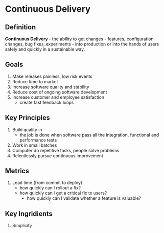 # Continuous Delivery

## Definition

**Continuous Delivery** - the ability to get changes - features, configuration changes, bug fixes, experiments - into production or into the hands of users safely and quickly in a sustainable way.

## Goals
1. Make releases painless, low risk events
1. Reduce time to market
1. Increase software quality and stability
1. Reduce cost of ongoing software development
1. Increase customer and employee satisfaction
    * create fast feedback loops


## Key Principles
1. Build quality in
    * the job is done when software pass all the integration, functional and performance tests
1. Work in small batches
1. Computer do repetitive tasks, people solve problems
1. Relentlessly pursue continuous improvement

## Metrics
1. Lead time (from commit to deploy)
    * how quickly can I rollout a fix?
    * how quickly can I get a critical fix to users?
        * how quickly can I validate whether a feature is valuable?


## Key Ingridients
1. Simplicity
